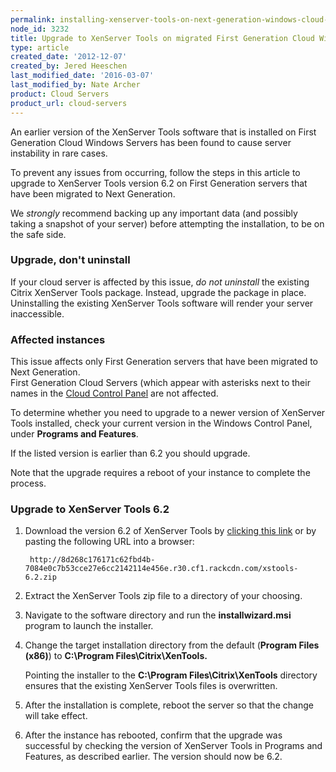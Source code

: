 ```yaml
---
permalink: installing-xenserver-tools-on-next-generation-windows-cloud-servers/
node_id: 3232
title: Upgrade to XenServer Tools on migrated First Generation Cloud Windows servers
type: article
created_date: '2012-12-07'
created_by: Jered Heeschen
last_modified_date: '2016-03-07'
last_modified_by: Nate Archer
product: Cloud Servers
product_url: cloud-servers
---
```


An earlier version of the XenServer Tools software that is installed on First Generation 
Cloud Windows Servers has been found to cause server instability in rare cases.

To prevent any issues from occurring, follow the steps in this article to upgrade to 
XenServer Tools version 6.2 on First Generation servers that have been migrated to Next 
Generation.

We *strongly* recommend backing up any important data (and possibly taking a snapshot of 
your server) before attempting the installation, to be on the safe side.

### Upgrade, don't uninstall 

If your cloud server is affected by this issue, *do not uninstall* the existing Citrix 
XenServer Tools package. Instead, upgrade the package in place.  Uninstalling the existing 
XenServer Tools software will render your server inaccessible.

### Affected instances 

[nextcp]:https://mycloud.rackspace.com

This issue affects only First Generation servers that have been migrated to Next Generation.  
First Generation Cloud Servers (which appear with asterisks next to their names in the 
[Cloud Control Panel][nextcp] are not affected.

To determine whether you need to upgrade to a newer version of XenServer Tools installed, 
check your current version in the Windows Control Panel, under **Programs and Features**.

If the listed version is earlier than 6.2 you should upgrade.

Note that the upgrade requires a reboot of your instance to complete the process.

### Upgrade to XenServer Tools 6.2

1. Download the version 6.2 of XenServer Tools by [clicking this link](http://8d268c176171c62fbd4b-7084e0c7b53cce27e6cc2142114e456e.r30.cf1.rackcdn.com/xstools-6.2.zip) or by pasting the following URL into a browser:

        http://8d268c176171c62fbd4b-7084e0c7b53cce27e6cc2142114e456e.r30.cf1.rackcdn.com/xstools-6.2.zip
    
2. Extract the XenServer Tools zip file to a directory of your choosing.

3. Navigate to the software directory and run the **installwizard.msi** program to launch 
   the installer.

4. Change the target installation directory from the default (**Program Files (x86)**) to **C:\Program Files\Citrix\XenTools.** 

   Pointing the installer to the **C:\Program Files\Citrix\XenTools** directory ensures 
   that the existing XenServer Tools files is overwritten.
   
5. After the installation is complete, reboot the server so that the change will take effect.

6. After the instance has rebooted, confirm that the upgrade was successful by checking the 
   version of XenServer Tools in Programs and Features, as described earlier. The version 
   should now be 6.2.


